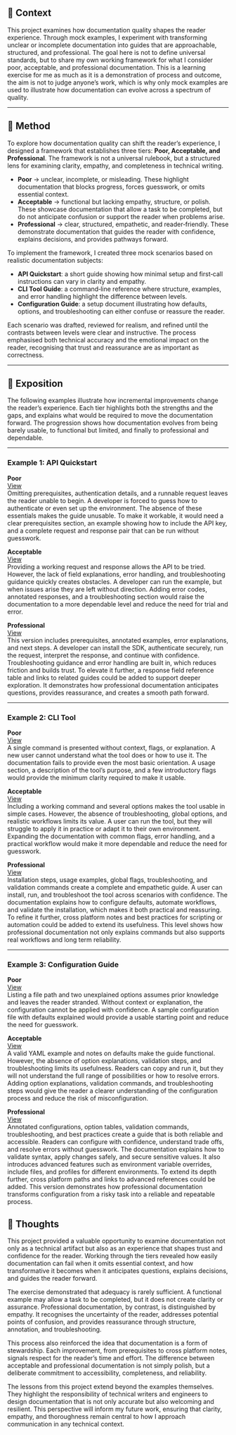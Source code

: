 ## 📖 Context  

This project examines how documentation quality shapes the reader experience. Through mock examples, I experiment with transforming unclear or incomplete documentation into guides that are approachable, structured, and professional. The goal here is not to define universal standards, but to share my own working framework for what I consider poor, acceptable, and professional documentation. This is a learning exercise for me as much as it is a demonstration of process and outcome, the aim is not to judge anyone’s work, which is why only mock examples are used to illustrate how documentation can evolve across a spectrum of quality. 

---

## 🧪 Method  

To explore how documentation quality can shift the reader’s experience, I designed a framework that establishes three tiers: **Poor, Acceptable, and Professional**. The framework is not a universal rulebook, but a structured lens for examining clarity, empathy, and completeness in technical writing.  

- **Poor** → unclear, incomplete, or misleading. These highlight documentation that blocks progress, forces guesswork, or omits essential context.  
- **Acceptable** → functional but lacking empathy, structure, or polish. These showcase documentation that allow a task to be completed, but do not anticipate confusion or support the reader when problems arise.  
- **Professional** → clear, structured, empathetic, and reader‑friendly. These demonstrate documentation that guides the reader with confidence, explains decisions, and provides pathways forward.  

To implement the framework, I created three mock scenarios based on realistic documentation subjects:  

- **API Quickstart**: a short guide showing how minimal setup and first‑call instructions can vary in clarity and empathy.  
- **CLI Tool Guide**: a command‑line reference where structure, examples, and error handling highlight the difference between levels.  
- **Configuration Guide**: a setup document illustrating how defaults, options, and troubleshooting can either confuse or reassure the reader.  

Each scenario was drafted, reviewed for realism, and refined until the contrasts between levels were clear and instructive. The process emphasised both technical accuracy and the emotional impact on the reader, recognising that trust and reassurance are as important as correctness.  


---

## 💬 Exposition  

The following examples illustrate how incremental improvements change the reader’s experience. Each tier highlights both the strengths and the gaps, and explains what would be required to move the documentation forward. The progression shows how documentation evolves from being barely usable, to functional but limited, and finally to professional and dependable.  

---

### Example 1: API Quickstart  

**Poor**  
[View](https://github.com/musman-uk/portfolio/blob/main/independent-projects/documentation-makeover/example-1-api-quickstart/poor-example.md)  
Omitting prerequisites, authentication details, and a runnable request leaves the reader unable to begin. A developer is forced to guess how to authenticate or even set up the environment. The absence of these essentials makes the guide unusable. To make it workable, it would need a clear prerequisites section, an example showing how to include the API key, and a complete request and response pair that can be run without guesswork.  

**Acceptable**  
[View](https://github.com/musman-uk/portfolio/blob/main/independent-projects/documentation-makeover/example-1-api-quickstart/acceptable-example.md)  
Providing a working request and response allows the API to be tried. However, the lack of field explanations, error handling, and troubleshooting guidance quickly creates obstacles. A developer can run the example, but when issues arise they are left without direction. Adding error codes, annotated responses, and a troubleshooting section would raise the documentation to a more dependable level and reduce the need for trial and error.  

**Professional**  
[View](https://github.com/musman-uk/portfolio/blob/main/independent-projects/documentation-makeover/example-1-api-quickstart/professional-example.md)  
This version includes prerequisites, annotated examples, error explanations, and next steps. A developer can install the SDK, authenticate securely, run the request, interpret the response, and continue with confidence. Troubleshooting guidance and error handling are built in, which reduces friction and builds trust. To elevate it further, a response field reference table and links to related guides could be added to support deeper exploration. It demonstrates how professional documentation anticipates questions, provides reassurance, and creates a smooth path forward.  

---

### Example 2: CLI Tool  

**Poor**  
[View](https://github.com/musman-uk/portfolio/blob/main/independent-projects/documentation-makeover/example-2-cli-tool/poor-example.md)  
A single command is presented without context, flags, or explanation. A new user cannot understand what the tool does or how to use it. The documentation fails to provide even the most basic orientation. A usage section, a description of the tool’s purpose, and a few introductory flags would provide the minimum clarity required to make it usable.  

**Acceptable**  
[View](https://github.com/musman-uk/portfolio/blob/main/independent-projects/documentation-makeover/example-2-cli-tool/acceptable-example.md)  
Including a working command and several options makes the tool usable in simple cases. However, the absence of troubleshooting, global options, and realistic workflows limits its value. A user can run the tool, but they will struggle to apply it in practice or adapt it to their own environment. Expanding the documentation with common flags, error handling, and a practical workflow would make it more dependable and reduce the need for guesswork.  

**Professional**  
[View](https://github.com/musman-uk/portfolio/blob/main/independent-projects/documentation-makeover/example-2-cli-tool/professional-example.md)  
Installation steps, usage examples, global flags, troubleshooting, and validation commands create a complete and empathetic guide. A user can install, run, and troubleshoot the tool across scenarios with confidence. The documentation explains how to configure defaults, automate workflows, and validate the installation, which makes it both practical and reassuring. To refine it further, cross platform notes and best practices for scripting or automation could be added to extend its usefulness. This level shows how professional documentation not only explains commands but also supports real workflows and long term reliability.  

---

### Example 3: Configuration Guide  

**Poor**  
[View](https://github.com/musman-uk/portfolio/blob/main/independent-projects/documentation-makeover/example-3-configuration-guide/poor-example.md)  
Listing a file path and two unexplained options assumes prior knowledge and leaves the reader stranded. Without context or explanation, the configuration cannot be applied with confidence. A sample configuration file with defaults explained would provide a usable starting point and reduce the need for guesswork.  

**Acceptable**  
[View](https://github.com/musman-uk/portfolio/blob/main/independent-projects/documentation-makeover/example-3-configuration-guide/acceptable-example.md)  
A valid YAML example and notes on defaults make the guide functional. However, the absence of option explanations, validation steps, and troubleshooting limits its usefulness. Readers can copy and run it, but they will not understand the full range of possibilities or how to resolve errors. Adding option explanations, validation commands, and troubleshooting steps would give the reader a clearer understanding of the configuration process and reduce the risk of misconfiguration.  

**Professional**  
[View](https://github.com/musman-uk/portfolio/blob/main/independent-projects/documentation-makeover/example-3-configuration-guide/professional-example.md)  
Annotated configurations, option tables, validation commands, troubleshooting, and best practices create a guide that is both reliable and accessible. Readers can configure with confidence, understand trade offs, and resolve errors without guesswork. The documentation explains how to validate syntax, apply changes safely, and secure sensitive values. It also introduces advanced features such as environment variable overrides, include files, and profiles for different environments. To extend its depth further, cross platform paths and links to advanced references could be added. This version demonstrates how professional documentation transforms configuration from a risky task into a reliable and repeatable process.  


## 💭 Thoughts  

This project provided a valuable opportunity to examine documentation not only as a technical artifact but also as an experience that shapes trust and confidence for the reader. Working through the tiers revealed how easily documentation can fail when it omits essential context, and how transformative it becomes when it anticipates questions, explains decisions, and guides the reader forward.  

The exercise demonstrated that adequacy is rarely sufficient. A functional example may allow a task to be completed, but it does not create clarity or assurance. Professional documentation, by contrast, is distinguished by empathy. It recognises the uncertainty of the reader, addresses potential points of confusion, and provides reassurance through structure, annotation, and troubleshooting.  

This process also reinforced the idea that documentation is a form of stewardship. Each improvement, from prerequisites to cross platform notes, signals respect for the reader’s time and effort. The difference between acceptable and professional documentation is not simply polish, but a deliberate commitment to accessibility, completeness, and reliability.  

The lessons from this project extend beyond the examples themselves. They highlight the responsibility of technical writers and engineers to design documentation that is not only accurate but also welcoming and resilient. This perspective will inform my future work, ensuring that clarity, empathy, and thoroughness remain central to how I approach communication in any technical context.  
